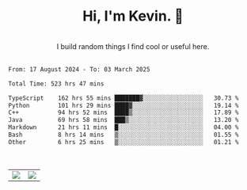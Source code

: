 <!--
**kevin-pek/kevin-pek** is a ✨ _special_ ✨ repository because its `README.md` (this file) appears on your GitHub profile.

Here are some ideas to get you started:

- 🔭 I’m currently working on ...
- 🌱 I’m currently learning ...
- 👯 I’m looking to collaborate on ...
- 🤔 I’m looking for help with ...
- 💬 Ask me about ...
- 📫 How to reach me: ...
- 😄 Pronouns: ...
- ⚡ Fun fact: ...
-->
<div align="center">
  <h1>Hi, I'm Kevin. 👋</h1>
  <br />
  I build random things I find cool or useful here.
</div>
<br />
<!--START_SECTION:waka-->

```txt
From: 17 August 2024 - To: 03 March 2025

Total Time: 523 hrs 47 mins

TypeScript    162 hrs 55 mins ███████▓░░░░░░░░░░░░░░░░░   30.73 %
Python        101 hrs 29 mins ████▓░░░░░░░░░░░░░░░░░░░░   19.14 %
C++           94 hrs 52 mins  ████▒░░░░░░░░░░░░░░░░░░░░   17.89 %
Java          69 hrs 58 mins  ███▒░░░░░░░░░░░░░░░░░░░░░   13.20 %
Markdown      21 hrs 11 mins  █░░░░░░░░░░░░░░░░░░░░░░░░   04.00 %
Bash          8 hrs 14 mins   ▒░░░░░░░░░░░░░░░░░░░░░░░░   01.55 %
Other         6 hrs 25 mins   ▒░░░░░░░░░░░░░░░░░░░░░░░░   01.21 %
```

<!--END_SECTION:waka-->
<br />
<table width="100%">
  <tr>
    <td align="left" width="50%">
      <img src="https://github-readme-stats-kevin-pek.vercel.app/api?username=kevin-pek&include_all_commits=true&count_private=true&theme=rose_pine" />
    </td>
    <td align="right" width="50%">
      <img src="https://github-readme-stats-kevin-pek.vercel.app/api/top-langs?username=kevin-pek&langs_count=10&hide_progress=true&theme=rose_pine" />
    </td>
  </tr>
</table>
